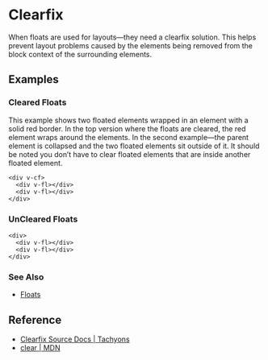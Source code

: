 <script setup>
import ClearedFloats from '../components/clearfix/ClearedFloats.vue';
import UnClearedFloats from '../components/clearfix/UnClearedFloats.vue';
</script>

# Clearfix

When floats are used for layouts—they need a clearfix solution.
This helps prevent layout problems caused by the elements being
removed from the block context of the surrounding elements.

## Examples

### Cleared Floats

This example shows two floated elements wrapped in an element with
a solid red border. In the top version where the floats are cleared,
the red element wraps around the elements. In the second example—the parent
element is collapsed and the two floated elements sit outside of it.
It should be noted you don’t have to clear floated elements that are
inside another floated element.

```vue
<div v-cf>
  <div v-fl></div>
  <div v-fl></div>
</div>
```

<ClearedFloats />

### UnCleared Floats

```vue
<div>
  <div v-fl></div>
  <div v-fl></div>
</div>
```

<UnClearedFloats />

### See Also

* [Floats](./floats.md)

## Reference

* [Clearfix Source Docs | Tachyons](https://tachyons.io/docs/layout/clearfix/)
* [clear | MDN](https://developer.mozilla.org/en-US/docs/Web/CSS/clear)

